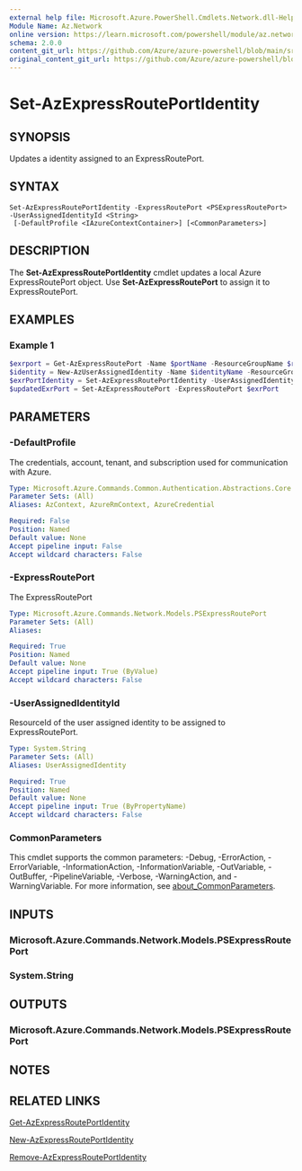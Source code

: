 ```yaml
---
external help file: Microsoft.Azure.PowerShell.Cmdlets.Network.dll-Help.xml
Module Name: Az.Network
online version: https://learn.microsoft.com/powershell/module/az.network/set-azexpressrouteportidentity
schema: 2.0.0
content_git_url: https://github.com/Azure/azure-powershell/blob/main/src/Network/Network/help/Set-AzExpressRoutePortIdentity.md
original_content_git_url: https://github.com/Azure/azure-powershell/blob/main/src/Network/Network/help/Set-AzExpressRoutePortIdentity.md
---
```


# Set-AzExpressRoutePortIdentity

## SYNOPSIS
Updates a identity assigned to an ExpressRoutePort.

## SYNTAX

```
Set-AzExpressRoutePortIdentity -ExpressRoutePort <PSExpressRoutePort> -UserAssignedIdentityId <String>
 [-DefaultProfile <IAzureContextContainer>] [<CommonParameters>]
```

## DESCRIPTION
The **Set-AzExpressRoutePortIdentity** cmdlet updates a local Azure ExpressRoutePort object. Use **Set-AzExpressRoutePort** to assign it to ExpressRoutePort.

## EXAMPLES

### Example 1
```powershell
$exrport = Get-AzExpressRoutePort -Name $portName -ResourceGroupName $rgName
$identity = New-AzUserAssignedIdentity -Name $identityName -ResourceGroupName $rgName -Location $location
$exrPortIdentity = Set-AzExpressRoutePortIdentity -UserAssignedIdentity $identity.Id -ExpressRoutePort $exrPort
$updatedExrPort = Set-AzExpressRoutePort -ExpressRoutePort $exrPort
```

## PARAMETERS

### -DefaultProfile
The credentials, account, tenant, and subscription used for communication with Azure.

```yaml
Type: Microsoft.Azure.Commands.Common.Authentication.Abstractions.Core.IAzureContextContainer
Parameter Sets: (All)
Aliases: AzContext, AzureRmContext, AzureCredential

Required: False
Position: Named
Default value: None
Accept pipeline input: False
Accept wildcard characters: False
```

### -ExpressRoutePort
The ExpressRoutePort

```yaml
Type: Microsoft.Azure.Commands.Network.Models.PSExpressRoutePort
Parameter Sets: (All)
Aliases:

Required: True
Position: Named
Default value: None
Accept pipeline input: True (ByValue)
Accept wildcard characters: False
```

### -UserAssignedIdentityId
ResourceId of the user assigned identity to be assigned to ExpressRoutePort.

```yaml
Type: System.String
Parameter Sets: (All)
Aliases: UserAssignedIdentity

Required: True
Position: Named
Default value: None
Accept pipeline input: True (ByPropertyName)
Accept wildcard characters: False
```

### CommonParameters
This cmdlet supports the common parameters: -Debug, -ErrorAction, -ErrorVariable, -InformationAction, -InformationVariable, -OutVariable, -OutBuffer, -PipelineVariable, -Verbose, -WarningAction, and -WarningVariable. For more information, see [about_CommonParameters](http://go.microsoft.com/fwlink/?LinkID=113216).

## INPUTS

### Microsoft.Azure.Commands.Network.Models.PSExpressRoutePort

### System.String

## OUTPUTS

### Microsoft.Azure.Commands.Network.Models.PSExpressRoutePort

## NOTES

## RELATED LINKS

[Get-AzExpressRoutePortIdentity](./Get-AzExpressRoutePortIdentity.md)

[New-AzExpressRoutePortIdentity](./New-AzExpressRoutePortIdentity.md)

[Remove-AzExpressRoutePortIdentity](./Remove-AzExpressRoutePortIdentity.md)
